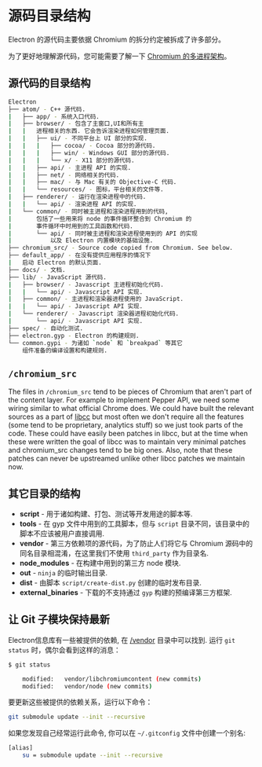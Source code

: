 # 源码目录结构

Electron 的源代码主要依据 Chromium 的拆分约定被拆成了许多部分。

为了更好地理解源代码，您可能需要了解一下 [Chromium 的多进程架构](https://dev.chromium.org/developers/design-documents/multi-process-architecture)。

## 源代码的目录结构

```sh
Electron
├── atom/ - C++ 源代码.
|   ├── app/ - 系统入口代码.
|   ├── browser/ - 包含了主窗口,UI和所有主
|   |   进程相关的东西. 它会告诉渲染进程如何管理页面.
|   |   ├── ui/ - 不同平台上 UI 部分的实现.
|   |   |   ├── cocoa/ - Cocoa 部分的源代码.
|   |   |   ├── win/ - Windows GUI 部分的源代码.
|   |   |   └── x/ - X11 部分的源代码.
|   |   ├── api/ - 主进程 API 的实现.
|   |   ├── net/ - 网络相关的代码.
|   |   ├── mac/ - 与 Mac 有关的 Objective-C 代码.
|   |   └── resources/ - 图标，平台相关的文件等.
|   ├── renderer/ - 运行在渲染进程中的代码.
|   |   └── api/ - 渲染进程 API 的实现.
|   └── common/ - 同时被主进程和渲染进程用到的代码,
|       包括了一些用来将 node 的事件循环整合到 Chromium 的
|       事件循环中时用到的工具函数和代码.
|       └── api/ - 同时被主进程和渲染进程使用到的 API 的实现
|           以及 Electron 内置模块的基础设施.
├── chromium_src/ - Source code copied from Chromium. See below.
├── default_app/ - 在没有提供应用程序的情况下
|   启动 Electron 的默认页面.
├── docs/ - 文档.
├── lib/ - JavaScript 源代码.
|   ├── browser/ - Javascript 主进程初始化代码.
|   |   └── api/ - Javascript API 实现.
|   ├── common/ - 主进程和渲染器进程使用的 JavaScript.
|   |   └── api/ - Javascript API 实现.
|   └── renderer/ - Javascript 渲染器进程初始化代码.
|       └── api/ - Javascript API 实现.
├── spec/ - 自动化测试.
├── electron.gyp - Electron 的构建规则.
└── common.gypi - 为诸如 `node` 和 `breakpad` 等其它
    组件准备的编译设置和构建规则.
```

## `/chromium_src`

The files in `/chromium_src` tend to be pieces of Chromium that aren't part of the content layer. For example to implement Pepper API, we need some wiring similar to what official Chrome does. We could have built the relevant sources as a part of [libcc](../glossary.md#libchromiumcontent) but most often we don't require all the features (some tend to be proprietary, analytics stuff) so we just took parts of the code. These could have easily been patches in libcc, but at the time when these were written the goal of libcc was to maintain very minimal patches and chromium_src changes tend to be big ones. Also, note that these patches can never be upstreamed unlike other libcc patches we maintain now.

## 其它目录的结构

* **script** - 用于诸如构建、打包、测试等开发用途的脚本等.
* **tools** - 在 gyp 文件中用到的工具脚本，但与 `script` 目录不同，该目录中的脚本不应该被用户直接调用.
* **vendor** - 第三方依赖项的源代码，为了防止人们将它与 Chromium 源码中的同名目录相混淆，在这里我们不使用 `third_party` 作为目录名.
* **node_modules** - 在构建中用到的第三方 node 模块.
* **out** - `ninja` 的临时输出目录.
* **dist** - 由脚本 `script/create-dist.py` 创建的临时发布目录.
* **external_binaries** - 下载的不支持通过 `gyp` 构建的预编译第三方框架.

## 让 Git 子模块保持最新

Electron信息库有一些被提供的依赖, 在 [/vendor](https://github.com/electron/electron/tree/master/vendor) 目录中可以找到. 运行 `git status` 时，偶尔会看到这样的消息：

```sh
$ git status

    modified:   vendor/libchromiumcontent (new commits)
    modified:   vendor/node (new commits)
```

要更新这些被提供的依赖关系，运行以下命令：

```sh
git submodule update --init --recursive
```

如果您发现自己经常运行此命令, 你可以在 `~/.gitconfig` 文件中创建一个别名:

```sh
[alias]
    su = submodule update --init --recursive
```